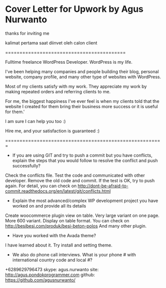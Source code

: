 # Cover Letter for Upwork by Agus Nurwanto

thanks for inviting me

kalimat pertama saat diinvet oleh calon client

==========================================



Fulltime freelance WordPress Developer. WordPress is my life.

I've been helping many companies and people building their blog, personal website, company profile, and many other type of websites with WordPress.

Most of my clients satisfy with my work. They appreciate my work by making repeated orders and referring clients to me.

For me, the biggest happiness I've ever feel is when my clients told that the website I created for them bring their business more success or it is useful for them.'

I am sure I can help you too :)

Hire me, and your satisfaction is guaranteed :)


=======================================================


- If you are using GIT and try to push a commit but you have conflicts, explain the steps that you would follow to resolve the conflict and push successfully?

Check the conflicts file. Test the code and communicated with other developer.
Remove the old code and commit. If the test is OK, try to push again.
For detail, you can check on http://dont-be-afraid-to-commit.readthedocs.org/en/latest/git/conflicts.html

- Explain the most advanced/complex WP development project you have worked on and provide all its details

Create woocommerce plugin view on table. Very large variant on one page. More 600 variant.
Display on table format. You can check on http://besibesi.com/produk/besi-beton-polos
And many other plugin.

- Have you worked with the Avada theme?

I have learned about it. Try install and setting theme.

- We also do phone call interviews. What is your phone # with international country code and local #?

+6289629796473
skype: agus.nurwanto
site: http://agus.pondokprogrammer.com
github: https://github.com/agusnurwanto/
